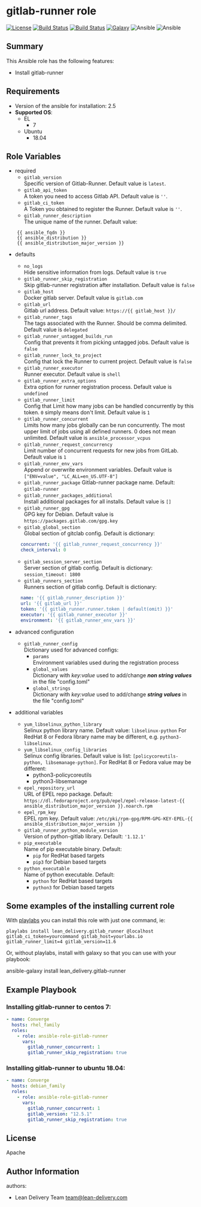 gitlab-runner role
=========

[![License](https://img.shields.io/badge/license-Apache-green.svg?style=flat)](https://raw.githubusercontent.com/lean-delivery/ansible-role-gitlab-runner/master/LICENSE)
[![Build Status](https://travis-ci.org/lean-delivery/ansible-role-gitlab-runner.svg?branch=master)](https://travis-ci.org/lean-delivery/ansible-role-gitlab-runner)
[![Build Status](https://gitlab.com/lean-delivery/ansible-role-gitlab-runner/badges/master/build.svg)](https://gitlab.com/lean-delivery/ansible-role-gitlab-runner/pipelines)
[![Galaxy](https://img.shields.io/badge/galaxy-lean__delivery.gitlab__runner-blue.svg)](https://galaxy.ansible.com/lean_delivery/gitlab_runner)
![Ansible](https://img.shields.io/ansible/role/d/29089.svg)
![Ansible](https://img.shields.io/badge/dynamic/json.svg?label=min_ansible_version&url=https%3A%2F%2Fgalaxy.ansible.com%2Fapi%2Fv1%2Froles%2F29089%2F&query=$.min_ansible_version)

## Summary

This Ansible role has the following features:

 - Install gitlab-runner

Requirements
------------

 - Version of the ansible for installation: 2.5
 - **Supported OS**:
   - EL
     - 7
   - Ubuntu
     - 18.04

## Role Variables

- required
  - `gitlab_version`  
  Specific version of Gitlab-Runner. Default value is `latest`.
  - `gitlab_api_token`  
  A token you need to access Gitlab API. Default value is `''`.
  - `gitlab_ci_token`  
  A Token you obtained to register the Runner. Default value is `''`.
  - `gitlab_runner_description`  
  The unique name of the runner. Default value:   
```
    {{ ansible_fqdn }}
    {{ ansible_distribution }}
    {{ ansible_distribution_major_version }}
```

- defaults
  - `no_logs`  
  Hide sensitive information from logs. Default value is `true`
  - `gitlab_runner_skip_registration`  
  Skip gitlab-runner registration after installation. Default value is `false`
  - `gitlab_host`   
  Docker gitlab server. Default value is `gitlab.com`
  - `gitlab_url`   
  Gitlab url address. Default value: `https://{{ gitlab_host }}/`
  - `gitlab_runner_tags`  
  The tags associated with the Runner. Should be comma delimited. Default value is `delegated`
  - `gitlab_runner_untagged_builds_run`  
  Config that prevents it from picking untagged jobs. Default value is `false`
  - `gitlab_runner_lock_to_project`  
  Config that lock the Runner to current project. Default value is `false`
  - `gitlab_runner_executor`  
  Runner executor. Default value is `shell`
  - `gitlab_runner_extra_options`  
  Extra option for runner registration process. Default value is `undefined`
  - `gitlab_runner_limit`  
  Config that Limit how many jobs can be handled concurrently by this token. `0` simply means don't limit. Default value is `1`
  - `gitlab_runner_concurrent`  
  Limits how many jobs globally can be run concurrently.
  The most upper limit of jobs using all defined runners.
  0 does not mean unlimited. Default value is `ansible_processor_vcpus`
  - `gitlab_runner_request_concurrency`  
  Limit number of concurrent requests for new jobs from GitLab. Default value is `1`
  - `gitlab_runner_env_vars`  
  Append or overwrite environment variables. Default value is `["ENV=value", "LC_ALL=en_US.UTF-8"]`
  - `gitlab_runner_package`
  Gitlab-runner package name. Default: `gitlab-runner`
  - `gitlab_runner_packages_additional`  
  Install additional packages for all installs. Default value is `[]`
  - `gitlab_runner_gpg`  
  GPG key for Debian. Default value is `https://packages.gitlab.com/gpg.key`
  - `gitlab_global_section`   
  Global section of gitclab config. Default is dictionary:
  ```yaml
    concurrent: '{{ gitlab_runner_request_concurrency }}'
    check_interval: 0
  ```

  - `gitlab_session_server_section`   
  Server section of gitlab config. Default is dictionary:
    `session_timeout: 1800`
  - `gitlab_runners_section`   
  Runners section of gitlab config. Default is dictionary:
  ```yaml
    name: '{{ gitlab_runner_description }}'
    url: '{{ gitlab_url }}'
    token: '{{ gitlab_runner.runner.token | default(omit) }}'
    executor: '{{ gitlab_runner_executor }}'
    environment: '{{ gitlab_runner_env_vars }}'
  ```

- advanced configuration
  - `gitlab_runner_config`  
  Dictionary used for advanced configs:
    - `params`  
    Environment variables used during the registration process
    - `global_values`  
    Dictionary with *key:value* used to add/change ***non string values*** in the file "config.toml"
    - `global_strings`  
    Dictionary with *key:value* used to add/change ***string values*** in the file "config.toml"

- additional variables
  - `yum_libselinux_python_library`  
  Selinux python library name. Default value: `libselinux-python`
  For RedHat 8 or Fedora library name may be different, e.g. `python3-libselinux`.  
  - `yum_libselinux_config_libraries`  
  Selinux config libraries. Default value is list: `[policycoreutils-python, libsemanage-python]`. 
  For RedHat 8 or Fedora value may be different:
    - python3-policycoreutils
    - python3-libsemanage
  - `epel_repository_url`  
  URL of EPEL repo package. Default: `https://dl.fedoraproject.org/pub/epel/epel-release-latest-{{ ansible_distribution_major_version }}.noarch.rpm`  
  - `epel_rpm_key`  
  EPEL rpm key. Default value: `/etc/pki/rpm-gpg/RPM-GPG-KEY-EPEL-{{ ansible_distribution_major_version }}`  
  - `gitlab_runner_python_module_version`  
  Version of python-gitlab library. Default: `'1.12.1'`
  - `pip_executable`  
  Name of pip executable binary. Default:
    - `pip` for RedHat based targets
    - `pip3` for Debian based targets
  - `python_executable`   
  Name of python executable. Default:
    - `python` for RedHat based targets
    - `python3` for Debian based targets

## Some examples of the installing current role

With [playlabs](https://yourlabs.io/oss/playlabs) you can install this role with just one command, ie:

    playlabs install lean_delivery.gitlab_runner @localhost gitlab_ci_token=yourcommand gitlab_host=yourlabs.io gitlab_runner_limit=4 gitlab_version=11.6

Or, without playlabs, install with galaxy so that you can use with your playbook:

ansible-galaxy install lean_delivery.gitlab-runner

Example Playbook
----------------

### Installing gitlab-runner to centos 7:
```yaml
- name: Converge
  hosts: rhel_family
  roles:
    - role: ansible-role-gitlab-runner
      vars:
        gitlab_runner_concurrent: 1
        gitlab_runner_skip_registration: true
```

### Installing gitlab-runner to ubuntu 18.04:
```yaml
- name: Converge
  hosts: debian_family
  roles:
    - role: ansible-role-gitlab-runner
      vars:
        gitlab_runner_concurrent: 1
        gitlab_version: "12.5.1"
        gitlab_runner_skip_registration: true
```

License
-------

Apache

Author Information
------------------

authors:
  - Lean Delivery Team <team@lean-delivery.com>

